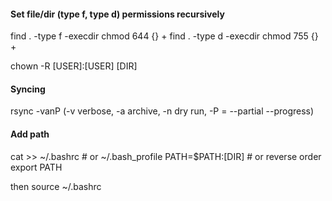 #### Set file/dir (type f, type d) permissions recursively
find . -type f -execdir chmod 644 {} +
find . -type d -execdir chmod 755 {} +

chown -R [USER]:[USER] [DIR]

#### Syncing
rsync -vanP (-v verbose, -a archive, -n dry run, -P = --partial --progress)

#### Add path
cat >> ~/.bashrc # or ~/.bash_profile
PATH=$PATH:[DIR] # or reverse order
export PATH

then source ~/.bashrc




